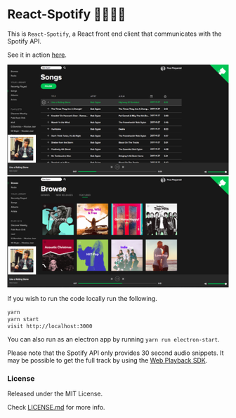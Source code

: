 # React-Spotify 🎺🎸🎻🎤

This is `React-Spotify`, a React front end client that communicates with the Spotify API.

See it in action [here](http://pau1fitz.github.io/react-spotify).

![alt text](https://github.com/Pau1fitz/react-spotify/blob/master/songs.png 'Song') ![alt text](https://github.com/Pau1fitz/react-spotify/blob/master/browser.png 'Browse')

If you wish to run the code locally run the following.

    yarn
    yarn start
    visit http://localhost:3000

You can also run as an electron app by running `yarn run electron-start`.

Please note that the Spotify API only provides 30 second audio snippets. It may be possible to get the full track by using the [Web Playback SDK](https://beta.developer.spotify.com/documentation/web-playback-sdk/).

### License

Released under the MIT License.

Check [LICENSE.md](https://github.com/Pau1fitz/react-spotify/blob/master/LICENSE) for more info.
